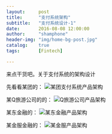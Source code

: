 ```yaml
---
layout:     post
title:      "支付系统架构"
subtitle:   "支付系统设计-1"
date:       2016-08-08 12:00:00
author:     "shamphone"
header-img: "img/home-bg-post.jpg"
catalog:	true
tags:		[Fintech]

---
```


来点干货吧。关于支付系统的架构设计

先看看某团的：
![某团支付系统产品架构](http://blog.lixf.cn/img/in-post/arch_meituan.png)

某Q旅游公司的的：
![Q旅游公司产品架构](http://blog.lixf.cn/img/in-post/arch_qunar.png)

某东金融的：
![某东金融产品架构](http://blog.lixf.cn/img/in-post/arch_jd.png)

某金服金融的：
![某金服产品架构](http://blog.lixf.cn/img/in-post/arch_alipay.png)